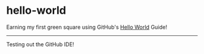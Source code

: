 hello-world
===========

Earning my first green square using GitHub's [Hello World](https://guides.github.com/activities/hello-world/) Guide!

---
Testing out the GitHub IDE!